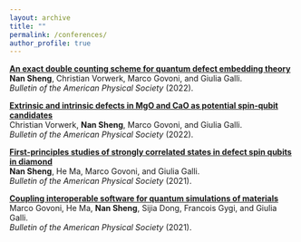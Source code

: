 ```yaml
---
layout: archive
title: ""
permalink: /conferences/
author_profile: true
---
```


<!-- {% if author.googlescholar %}
  You can also find my articles on <u><a href="{{author.googlescholar}}">my Google Scholar profile</a>.</u>
{% endif %}

{% include base_path %}

{% for post in site.publications reversed %}
  {% include archive-single.html %}
{% endfor %} -->

[**An exact double counting scheme for quantum defect embedding theory**](https://meetings.aps.org/Meeting/MAR22/Session/K46.4)<br> 
**Nan Sheng**, Christian Vorwerk, Marco Govoni, and Giulia Galli.<br>
*Bulletin of the American Physical Society* (2022).


[**Extrinsic and intrinsic defects in MgO and CaO as potential spin-qubit candidates**](https://meetings.aps.org/Meeting/MAR22/Session/T72.2)<br>
Christian Vorwerk, **Nan Sheng**, Marco Govoni, and Giulia Galli.<br>
*Bulletin of the American Physical Society* (2022).

[**First-principles studies of strongly correlated states in defect spin qubits in diamond**](https://meetings.aps.org/Meeting/MAR21/Session/V51.12)<br>
**Nan Sheng**, He Ma, Marco Govoni, and Giulia Galli.<br>
*Bulletin of the American Physical Society* (2021).

[**Coupling interoperable software for quantum simulations of materials**](https://meetings.aps.org/Meeting/MAR21/Session/S19.11)<br>
Marco Govoni, He Ma, **Nan Sheng**, Sijia Dong, Francois Gygi, and Giulia Galli.<br>
*Bulletin of the American Physical Society* (2021).

